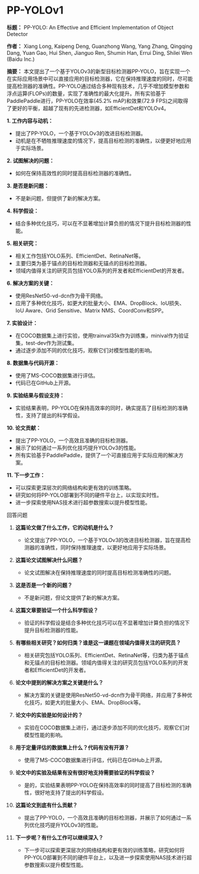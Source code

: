 # PP-YOLOv1
**标题：** PP-YOLO: An Effective and Efficient Implementation of Object Detector

**作者：** Xiang Long, Kaipeng Deng, Guanzhong Wang, Yang Zhang, Qingqing Dang, Yuan Gao, Hui Shen, Jianguo Ren, Shumin Han, Errui Ding, Shilei Wen (Baidu Inc.)

**摘要：** 本文提出了一个基于YOLOv3的新型目标检测器PP-YOLO，旨在实现一个在实际应用场景中可以直接应用的目标检测器，它在保持推理速度的同时，尽可能提高检测器的准确性。PP-YOLO通过结合多种现有技术，几乎不增加模型参数和浮点运算(FLOPs)的数量，实现了准确性的最大化提升。所有实验基于PaddlePaddle进行，PP-YOLO在效率(45.2% mAP)和效果(72.9 FPS)之间取得了更好的平衡，超越了现有的先进检测器，如EfficientDet和YOLOv4。

**1. 工作内容与动机：**

- 提出了PP-YOLO，一个基于YOLOv3的改进目标检测器。
- 动机是在不牺牲推理速度的情况下，提高目标检测的准确性，以便更好地应用于实际场景。

**2. 试图解决的问题：**

- 如何在保持高效性的同时提高目标检测器的准确性。

**3. 是否是新问题：**

- 不是新问题，但提供了新的解决方案。

**4. 科学假设：**

- 结合多种优化技巧，可以在不显著增加计算负担的情况下提升目标检测器的性能。

**5. 相关研究：**

- 相关工作包括YOLO系列、EfficientDet、RetinaNet等。
- 主要归类为基于锚点的目标检测器和无锚点的目标检测器。
- 领域内值得关注的研究员包括YOLO系列的开发者和EfficientDet的开发者。

**6. 解决方案的关键：**

- 使用ResNet50-vd-dcn作为骨干网络。
- 应用了多种优化技巧，如更大的批量大小、EMA、DropBlock、IoU损失、IoU Aware、Grid Sensitive、Matrix NMS、CoordConv和SPP。

**7. 实验设计：**

- 在COCO数据集上进行实验，使用trainval35k作为训练集，minival作为验证集，test-dev作为测试集。
- 通过逐步添加不同的优化技巧，观察它们对模型性能的影响。

**8. 数据集与代码开源：**

- 使用了MS-COCO数据集进行评估。
- 代码已在GitHub上开源。

**9. 实验结果与假设支持：**

- 实验结果表明，PP-YOLO在保持高效率的同时，确实提高了目标检测的准确性，支持了提出的科学假设。

**10. 论文贡献：**

- 提出了PP-YOLO，一个高效且准确的目标检测器。
- 展示了如何通过一系列优化技巧提升YOLOv3的性能。
- 所有实验基于PaddlePaddle，提供了一个可直接应用于实际应用的解决方案。

**11. 下一步工作：**

- 可以探索更深层次的网络结构和更有效的训练策略。
- 研究如何将PP-YOLO部署到不同的硬件平台上，以实现实时性。
- 进一步探索使用NAS技术进行超参数搜索以提升模型性能。

回答问题

1. **这篇论文做了什么工作，它的动机是什么？**
    
    - 论文提出了PP-YOLO，一个基于YOLOv3的改进目标检测器，旨在提高检测器的准确性，同时保持推理速度，以更好地应用于实际场景。
2. **这篇论文试图解决什么问题？**
    
    - 论文试图解决在保持推理速度的同时提高目标检测准确性的问题。
3. **这是否是一个新的问题？**
    
    - 不是新问题，但论文提供了新的解决方案。
4. **这篇文章要验证一个什么科学假设？**
    
    - 验证的科学假设是结合多种优化技巧可以在不显著增加计算负担的情况下提升目标检测器的性能。
5. **有哪些相关研究？如何归类？谁是这一课题在领域内值得关注的研究员？**
    
    - 相关研究包括YOLO系列、EfficientDet、RetinaNet等，归类为基于锚点和无锚点的目标检测器。领域内值得关注的研究员包括YOLO系列的开发者和EfficientDet的开发者。
6. **论文中提到的解决方案之关键是什么？**
    
    - 解决方案的关键是使用ResNet50-vd-dcn作为骨干网络，并应用了多种优化技巧，如更大的批量大小、EMA、DropBlock等。
7. **论文中的实验是如何设计的？**
    
    - 实验在COCO数据集上进行，通过逐步添加不同的优化技巧，观察它们对模型性能的影响。
8. **用于定量评估的数据集上什么？代码有没有开源？**
    
    - 使用了MS-COCO数据集进行评估，代码已在GitHub上开源。
9. **论文中的实验及结果有没有很好地支持需要验证的科学假设？**
    
    - 是的，实验结果表明PP-YOLO在保持高效率的同时提高了目标检测的准确性，很好地支持了提出的科学假设。
10. **这篇论文到底有什么贡献？**
    
    - 提出了PP-YOLO，一个高效且准确的目标检测器，并展示了如何通过一系列优化技巧提升YOLOv3的性能。
11. **下一步呢？有什么工作可以继续深入？**
    
    - 下一步可以探索更深层次的网络结构和更有效的训练策略，研究如何将PP-YOLO部署到不同的硬件平台上，以及进一步探索使用NAS技术进行超参数搜索以提升模型性能。


